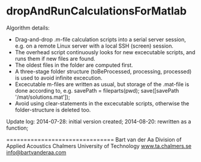 dropAndRunCalculationsForMatlab
===============================

Algorithm details:
- Drag-and-drop .m-file calculation scripts into a serial server session, e.g. on a remote Linux server with a local SSH (screen) session.
- The overhead script continuously looks for new excecutable scripts, and runs them if new files are found.
- The oldest files in the folder are computed first.
- A three-stage folder structure (toBeProcessed, processing, processed) is used to avoid infinite excecution.
- Excecutable m-files are written as usual, but storage of the .mat-file is done according to, e.g. savePath = fileparts(pwd); save([savePath '/mat/solutions.mat']);
- Avoid using clear-statements in the excecutable scripts, otherwise the folder-structure is deleted too.

Update log:
2014-07-28: initial version created;
2014-08-20: rewritten as a function;

===============================
Bart van der Aa
Division of Applied Acoustics
Chalmers University of Technology
www.ta.chalmers.se
info@bartvanderaa.com
